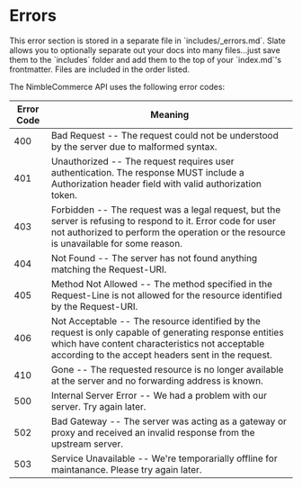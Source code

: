 # Errors

<aside class="notice">This error section is stored in a separate file in `includes/_errors.md`. Slate allows you to optionally separate out your docs into many files...just save them to the `includes` folder and add them to the top of your `index.md`'s frontmatter. Files are included in the order listed.</aside>

The NimbleCommerce API uses the following error codes:


Error Code | Meaning
---------- | -------
400 | Bad Request -- The request could not be understood by the server due to malformed syntax.
401 | Unauthorized -- The request requires user authentication. The response MUST include a Authorization header field with valid authorization token.
403 | Forbidden -- The request was a legal request, but the server is refusing to respond to it. Error code for user not authorized to perform the operation or the resource is unavailable for some reason.
404 | Not Found -- The server has not found anything matching the Request-URI.
405 | Method Not Allowed -- The method specified in the Request-Line is not allowed for the resource identified by the Request-URI.
406 | Not Acceptable -- The resource identified by the request is only capable of generating response entities which have content characteristics not acceptable according to the accept headers sent in the request.
410 | Gone -- The requested resource is no longer available at the server and no forwarding address is known.
500 | Internal Server Error -- We had a problem with our server. Try again later.
502 | Bad Gateway -- The server was acting as a gateway or proxy and received an invalid response from the upstream server.
503 | Service Unavailable -- We're temporarially offline for maintanance. Please try again later.
